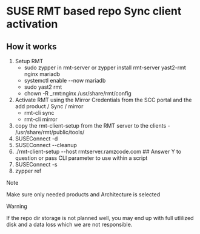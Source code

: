 # SUSE RMT based repo Sync client activation
## How it works
1. Setup RMT
    - sudo zypper in rmt-server or zypper install rmt-server yast2-rmt nginx mariadb
    - systemctl enable --now mariadb
    - sudo yast2 rmt
    - chown -R _rmt:nginx /usr/share/rmt/config
2. Activate RMT using the Mirror Credentials from the SCC portal and the add product / Sync / mirror
    - rmt-cli sync
    - rmt-cli mirror
3. copy the rmt-client-setup from the RMT server to the clients - /usr/share/rmt/public/tools/
4. SUSEConnect -d
5. SUSEConnect --cleanup
6. ./rmt-client-setup --host rmtserver.ramzcode.com  ## Answer Y to question or pass CLI parameter to use within a script
7. SUSEConnect -s
8. zypper ref
> [!NOTE]
> Make sure only needed products and Architecture is selected

> [!WARNING]
> If the repo dir storage is not planned well, you may end up with full utlilized disk and a data loss which we are not responsible.
